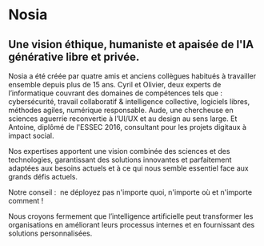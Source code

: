 # Nosia

## Une vision éthique, humaniste et apaisée de l'IA générative libre et privée.

Nosia a été créée par quatre amis et anciens collègues habitués à travailler ensemble depuis plus de 15 ans. Cyril et Olivier, deux experts de l’informatique couvrant des domaines de compétences tels que : cybersécurité, travail collaboratif & intelligence collective, logiciels libres, méthodes agiles, numérique responsable. Aude, une chercheuse en sciences aguerrie reconvertie à l’UI/UX et au design au sens large. Et Antoine, diplômé de l'ESSEC 2016, consultant pour les projets digitaux à impact social.

Nos expertises apportent une vision combinée des sciences et des technologies, garantissant des solutions innovantes et parfaitement adaptées aux besoins actuels et à ce qui nous semble essentiel face aux grands défis actuels.

Notre conseil :  ne déployez pas n'importe quoi, n'importe où et n'importe comment !

Nous croyons fermement que l’intelligence artificielle peut transformer les organisations en améliorant leurs processus internes et en fournissant des solutions personnalisées. 
